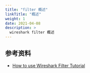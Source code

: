 ```yaml
---
title: "filter 概述"
linkTitle: "概述"
weight: 1
date: 2021-04-08
description: >
  wireshark filter 概述
---
```






## 参考资料



- [How to use Wireshark Filter Tutorial](https://www.ictshore.com/wireshark/wireshark-filter-tutorial/)

